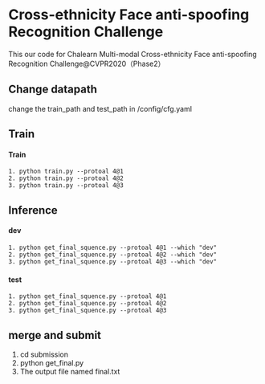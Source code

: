# Cross-ethnicity Face anti-spoofing Recognition Challenge

This our code for Chalearn Multi-modal Cross-ethnicity Face anti-spoofing Recognition Challenge@CVPR2020（Phase2）


## Change datapath
change the train_path and test_path in /config/cfg.yaml


## Train

####  Train 
```
1. python train.py --protoal 4@1
2. python train.py --protoal 4@2
3. python train.py --protoal 4@3
```


## Inference
#### dev
```
1. python get_final_squence.py --protoal 4@1 --which "dev"
2. python get_final_squence.py --protoal 4@2 --which "dev"
3. python get_final_squence.py --protoal 4@3 --which "dev"
```
#### test
```
1. python get_final_squence.py --protoal 4@1 
2. python get_final_squence.py --protoal 4@2
3. python get_final_squence.py --protoal 4@3
```

## merge and submit
1. cd submission
2. python get_final.py
3. The output file named final.txt
